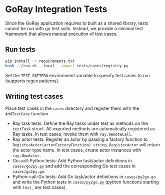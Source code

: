 # GoRay Integration Tests

Since the GoRay application requires to built as a shared library, tests cannot be run with go test suits.
Instead, we provide a minimal test framework that allows manual execution of test cases.

## Run tests

```bash
pip install -r requirements.txt
bash ../run.sh . local --import tests/cases/registry.py
```

Set the `TEST_PATTERN` environment variable to specify test cases to run (supports regex patterns).

## Writing test cases

Place test cases in the `cases` directory and register them with the `AddTestCase` function.

- Ray task tests: Define the Ray tasks under test as methods on the `testTask` struct. All exported methods are
  automatically registered as Ray tasks. In test cases, invoke them with `ray.RemoteCall`.
- Ray actor tests: Register an actor by passing a factory function to `RegisterActor(actorFactoryFunction) string`.
  `RegisterActor` will return the actor type name. In test cases, create actor instances with `ray.NewActor`.
- Go-call-Python tests: Add Python task/actor definitions in `cases/go2py.py` and add the corresponding
  Go test cases in `cases/go2py.go`.
- Python-call-Go tests: Add Go task/actor definitions in `cases/py2go.go` and write the Python tests in
  `cases/py2go.py` (python functions starting with `test_` are test cases).